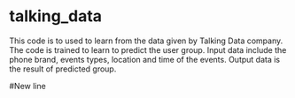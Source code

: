 # talking_data
This code is to used to learn from the data given by Talking Data company. The code is trained to learn to predict the user group. Input data include the phone brand, events types, location and time of the events. Output data is the result of predicted group.


#New line